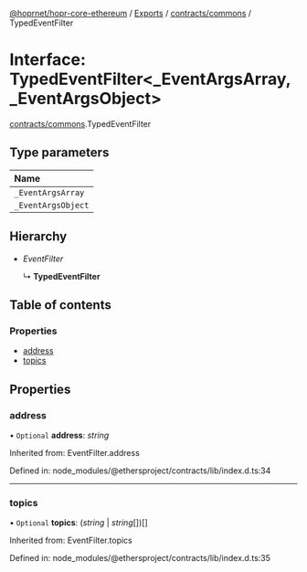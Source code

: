 [@hoprnet/hopr-core-ethereum](../README.md) / [Exports](../modules.md) / [contracts/commons](../modules/contracts_commons.md) / TypedEventFilter

# Interface: TypedEventFilter<\_EventArgsArray, \_EventArgsObject\>

[contracts/commons](../modules/contracts_commons.md).TypedEventFilter

## Type parameters

| Name               |
| :----------------- |
| `_EventArgsArray`  |
| `_EventArgsObject` |

## Hierarchy

- _EventFilter_

  ↳ **TypedEventFilter**

## Table of contents

### Properties

- [address](contracts_commons.typedeventfilter.md#address)
- [topics](contracts_commons.typedeventfilter.md#topics)

## Properties

### address

• `Optional` **address**: _string_

Inherited from: EventFilter.address

Defined in: node_modules/@ethersproject/contracts/lib/index.d.ts:34

---

### topics

• `Optional` **topics**: (_string_ \| _string_[])[]

Inherited from: EventFilter.topics

Defined in: node_modules/@ethersproject/contracts/lib/index.d.ts:35
